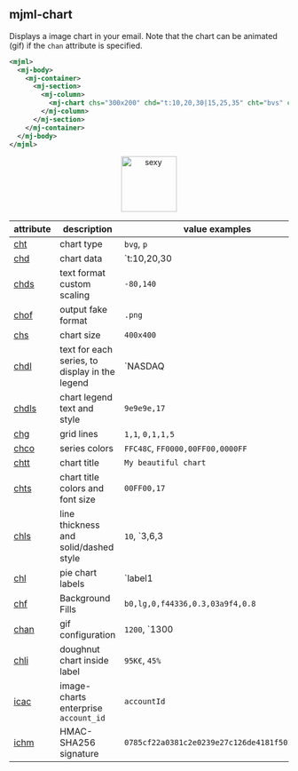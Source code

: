## mjml-chart

Displays a image chart in your email. Note that the chart can be animated (gif) if the `chan` attribute is specified.

```xml
<mjml>
  <mj-body>
    <mj-container>
      <mj-section>
        <mj-column>
          <mj-chart chs="300x200" chd="t:10,20,30|15,25,35" cht="bvs" chxt="x,y" chxl="0:|A|B|C" />
        </mj-column>
      </mj-section>
    </mj-container>
  </mj-body>
</mjml>
```

<p align="center">
  <a href="https://mjml.io/try-it-live/component/chart">
    <img width="100px" src="http://imgh.us/TRYITLIVE.svg" alt="sexy" />
  </a>
</p>

| attribute                                                                      | description                                    | value examples                              |
| ------------------------------------------------------------------------------ | ---------------------------------------------- | ------------------------------------------- |
| [cht](https://image-charts.com/documentationchart-type)                        | chart type                                     | `bvg`, `p`                                  |
| [chd](https://image-charts.com/documentation#data-format)                      | chart data                                     | `t:10,20,30|15,25,35`                       |
| [chds](https://image-charts.com/documentation#text-format-with-custom-scaling) | text format custom scaling                     | `-80,140`                                   |
| [chof](https://image-charts.com/documentation#output-format)                   | output fake format                             | `.png`                                      |
| [chs](https://image-charts.com/documentation#chart-size)                       | chart size                                     | `400x400`                                   |
| [chdl](https://image-charts.com/documentation#chart-legend-text-and-style)     | text for each series, to display in the legend | `NASDAQ|FTSE100|DOW`                        |
| [chdls](https://image-charts.com/documentation#chart-legend-text-and-style)    | chart legend text and style                    | `9e9e9e,17`                                 |
| [chg](https://image-charts.com/documentation#grid-lines)                       | grid lines                                     | `1,1`, `0,1,1,5`                            |
| [chco](https://image-charts.com/documentation#series-colors)                   | series colors                                  | `FFC48C`, `FF0000,00FF00,0000FF`            |
| [chtt](https://image-charts.com/documentation)                                 | chart title                                    | `My beautiful chart`                        |
| [chts](https://image-charts.com/documentation)                                 | chart title colors and font size               | `00FF00,17`                                 |
| [chls](https://image-charts.com/documentation#line-styles)                     | line thickness and solid/dashed style          | `10`, `3,6,3|5`                             |
| [chl](https://image-charts.com/documentation#labels)                           | pie chart labels                               | `label1|label2`                             |
| [chf](https://image-charts.com/documentation#background-fills)                 | Background Fills                               | `b0,lg,0,f44336,0.3,03a9f4,0.8`             |
| [chan](https://image-charts.com/documentation#chart-gif-animation)             | gif configuration                              | `1200`, `1300|easeInOutSine`                |
| [chli](https://image-charts.com/documentation#inside-label)                    | doughnut chart inside label                    | `95K€`, `45%`                               |
| [icac](https://image-charts.com/documentation#enterprise-version)              | image-charts enterprise `account_id`           | `accountId`                                 |
| [ichm](https://image-charts.com/documentation#enterprise-version)              | HMAC-SHA256 signature                          | `0785cf22a0381c2e0239e27c126de4181f501d11…` |
